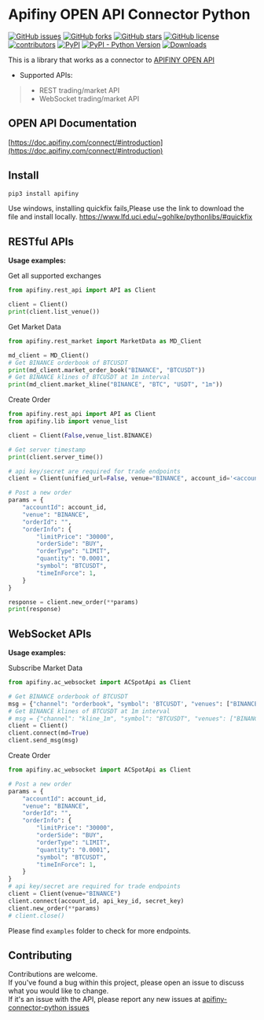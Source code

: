 # Apifiny OPEN API Connector Python
[![GitHub issues](https://img.shields.io/github/issues/Apifiny-IO/apifiny-connector-python)](https://github.com/Apifiny-IO/apifiny-connector-python/issues)
[![GitHub forks](https://img.shields.io/github/forks/Apifiny-IO/apifiny-connector-python)](https://github.com/Apifiny-IO/apifiny-connector-python/network)
[![GitHub stars](https://img.shields.io/github/stars/Apifiny-IO/apifiny-connector-python)](https://github.com/Apifiny-IO/apifiny-connector-python/stargazers)
[![GitHub license](https://img.shields.io/github/license/Apifiny-IO/apifiny-connector-python)](https://github.com/Apifiny-IO/apifiny-connector-python/blob/main/LICENSE)
[![contributors](https://img.shields.io/github/contributors/Apifiny-IO/apifiny-connector-python)](https://github.com/Apifiny-IO/apifiny-connector-python/graphs/contributors)
[![PyPI](https://img.shields.io/pypi/v/apifiny)](https://pypi.org/project/apifiny/)
[![PyPI - Python Version](https://img.shields.io/pypi/pyversions/apifiny)](https://pypi.org/project/apifiny/)
[![Downloads](https://pepy.tech/badge/apifiny/month)](https://pepy.tech/project/apifiny)

This is a library that works as a connector to [APIFINY OPEN API](https://github.com/Apifiny-IO/apifiny-connector-python)

- Supported APIs:
>- REST trading/market API
>- WebSocket trading/market API


## OPEN API Documentation

[https://doc.apifiny.com/connect/#introduction](https://doc.apifiny.com/connect/#introduction)


## Install
```python
pip3 install apifiny
```
Use windows, installing quickfix fails,Please use the link to download the file and install locally.
https://www.lfd.uci.edu/~gohlke/pythonlibs/#quickfix

## RESTful APIs
**Usage examples:**

Get all supported exchanges
```python
from apifiny.rest_api import API as Client

client = Client()
print(client.list_venue())
```
Get Market Data
```python
from apifiny.rest_market import MarketData as MD_Client

md_client = MD_Client()
# Get BINANCE orderbook of BTCUSDT
print(md_client.market_order_book("BINANCE", "BTCUSDT"))
# Get BINANCE klines of BTCUSDT at 1m interval
print(md_client.market_kline("BINANCE", "BTC", "USDT", "1m"))
```
Create Order
```python
from apifiny.rest_api import API as Client
from apifiny.lib import venue_list

client = Client(False,venue_list.BINANCE)

# Get server timestamp
print(client.server_time())

# api key/secret are required for trade endpoints
client = Client(unified_url=False, venue="BINANCE", account_id='<account_id>', key='<api_key>', secret='<api_secret>')

# Post a new order
params = {
    "accountId": account_id,
    "venue": "BINANCE",
    "orderId": "",
    "orderInfo": {
        "limitPrice": "30000",
        "orderSide": "BUY",
        "orderType": "LIMIT",
        "quantity": "0.0001",
        "symbol": "BTCUSDT",
        "timeInForce": 1,
    }
}

response = client.new_order(**params)
print(response)
```
## WebSocket APIs

**Usage examples:**

Subscribe Market Data
```python
from apifiny.ac_websocket import ACSpotApi as Client

# Get BINANCE orderbook of BTCUSDT
msg = {"channel": "orderbook", "symbol": 'BTCUSDT', "venues": ["BINANCE"], "action": "sub"}
# Get BINANCE klines of BTCUSDT at 1m interval
# msg = {"channel": "kline_1m", "symbol": "BTCUSDT", "venues": ["BINANCE"], "action": "sub"}
client = Client()
client.connect(md=True)
client.send_msg(msg)
```
Create Order
```python
from apifiny.ac_websocket import ACSpotApi as Client

# Post a new order
params = {
    "accountId": account_id,
    "venue": "BINANCE",
    "orderId": "",
    "orderInfo": {
        "limitPrice": "30000",
        "orderSide": "BUY",
        "orderType": "LIMIT",
        "quantity": "0.0001",
        "symbol": "BTCUSDT",
        "timeInForce": 1,
    }
}
# api key/secret are required for trade endpoints
client = Client(venue="BINANCE")
client.connect(account_id, api_key_id, secret_key)
client.new_order(**params)
# client.close()
```

Please find `examples` folder to check for more endpoints.


## Contributing

Contributions are welcome.<br/>
If you've found a bug within this project, please open an issue to discuss what you would like to change.<br/>
If it's an issue with the API, please report any new issues at [apifiny-connector-python issues](https://github.com/Apifiny-IO/apifiny-connector-python/issues)